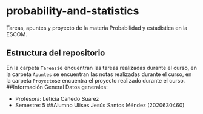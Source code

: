 # probability-and-statistics
Tareas, apuntes y proyecto de la materia Probabilidad y estadística en la ESCOM.
## Estructura del repositorio
En la carpeta `Tareas`se encuentran las tareas realizadas durante el curso, en la carpeta `Apuntes` se encuentran las notas realizadas durante el curso, en la carpeta `Proyecto`se encuentra el proyecto realizado durante el curso.
##Información General
Datos generales:
- Profesora: Leticia Cañedo Suarez
- Semestre: 5
##Alumno
Ulises Jesús Santos Méndez (2020630460)
